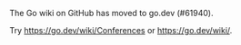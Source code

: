 The Go wiki on GitHub has moved to go.dev (#61940).

Try <https://go.dev/wiki/Conferences> or <https://go.dev/wiki/>.

